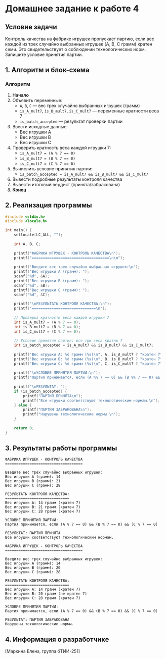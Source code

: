 # Домашнее задание к работе 4

## Условие задачи
Контроль качества на фабрике игрушек пропускает партию, если вес каждой из трех случайно выбранных игрушек (A, B, C грамм) кратен семи. Это свидетельствует о соблюдении технологических норм. Запишите условие принятия партии.

## 1. Алгоритм и блок-схема

### Алгоритм
1. **Начало**
2. Объявить переменные:
   - `A`, `B`, `C` — вес трех случайно выбранных игрушек (грамм)
   - `is_A_mult7`, `is_B_mult7`, `is_C_mult7` — переменные кратности веса 7
   - `is_batch_accepted` — результат проверки партии
3. Ввести исходные данные:
   - Вес игрушки A
   - Вес игрушки B  
   - Вес игрушки C
4. Проверить кратность веса каждой игрушки 7:
   - `is_A_mult7 = (A % 7 == 0)`
   - `is_B_mult7 = (B % 7 == 0)`
   - `is_C_mult7 = (C % 7 == 0)`
5. Вычислить условие принятия партии:
   - `is_batch_accepted = is_A_mult7 && is_B_mult7 && is_C_mult7`
6. Вывести подробные результаты контроля качества
7. Вывести итоговый вердикт (принята/забракована)
8. **Конец**

## 2. Реализация программы

```c
#include <stdio.h>
#include <locale.h>

int main() {
    setlocale(LC_ALL, "");
    
    int A, B, C;
    
    printf("ФАБРИКА ИГРУШЕК - КОНТРОЛЬ КАЧЕСТВА\n");
    printf("===================================\n\n");
    
    printf("Введите вес трех случайно выбранных игрушек:\n");
    printf("Вес игрушки A (грамм): ");
    scanf("%d", &A);
    printf("Вес игрушки B (грамм): ");
    scanf("%d", &B);
    printf("Вес игрушки C (грамм): ");
    scanf("%d", &C);
    
    printf("\nРЕЗУЛЬТАТЫ КОНТРОЛЯ КАЧЕСТВА:\n");
    printf("=============================\n");
    
    // Проверка кратности веса каждой игрушки 7
    int is_A_mult7 = (A % 7 == 0);
    int is_B_mult7 = (B % 7 == 0);
    int is_C_mult7 = (C % 7 == 0);
    
    // Условие принятия партии: все три веса кратны 7
    int is_batch_accepted = is_A_mult7 && is_B_mult7 && is_C_mult7;
    
    printf("Вес игрушки A: %d грамм (%s)\n", A, is_A_mult7 ? "кратен 7" : "не кратен 7");
    printf("Вес игрушки B: %d грамм (%s)\n", B, is_B_mult7 ? "кратен 7" : "не кратен 7");
    printf("Вес игрушки C: %d грамм (%s)\n", C, is_C_mult7 ? "кратен 7" : "не кратен 7");
    
    printf("\nУСЛОВИЕ ПРИНЯТИЯ ПАРТИИ:\n");
    printf("Партия принимается, если (A %% 7 == 0) && (B %% 7 == 0) && (C %% 7 == 0)\n");
    
    printf("\nРЕЗУЛЬТАТ: ");
    if (is_batch_accepted) {
        printf("ПАРТИЯ ПРИНЯТА\n");
        printf("Все игрушки соответствуют технологическим нормам.\n");
    } else {
        printf("ПАРТИЯ ЗАБРАКОВАНА\n");
        printf("Нарушены технологические нормы.\n");
    }
    
    return 0;
}
```

## 3. Результаты работы программы

```
ФАБРИКА ИГРУШЕК - КОНТРОЛЬ КАЧЕСТВА
===================================

Введите вес трех случайно выбранных игрушек:
Вес игрушки A (грамм): 14
Вес игрушки B (грамм): 21
Вес игрушки C (грамм): 28

РЕЗУЛЬТАТЫ КОНТРОЛЯ КАЧЕСТВА:
=============================
Вес игрушки A: 14 грамм (кратен 7)
Вес игрушки B: 21 грамм (кратен 7)
Вес игрушки C: 28 грамм (кратен 7)

УСЛОВИЕ ПРИНЯТИЯ ПАРТИИ:
Партия принимается, если (A % 7 == 0) && (B % 7 == 0) && (C % 7 == 0)

РЕЗУЛЬТАТ: ПАРТИЯ ПРИНЯТА
Все игрушки соответствуют технологическим нормам.
```

```
ФАБРИКА ИГРУШЕК - КОНТРОЛЬ КАЧЕСТВА
===================================

Введите вес трех случайно выбранных игрушек:
Вес игрушки A (грамм): 14
Вес игрушки B (грамм): 20
Вес игрушки C (грамм): 28

РЕЗУЛЬТАТЫ КОНТРОЛЯ КАЧЕСТВА:
=============================
Вес игрушки A: 14 грамм (кратен 7)
Вес игрушки B: 20 грамм (не кратен 7)
Вес игрушки C: 28 грамм (кратен 7)

УСЛОВИЕ ПРИНЯТИЯ ПАРТИИ:
Партия принимается, если (A % 7 == 0) && (B % 7 == 0) && (C % 7 == 0)

РЕЗУЛЬТАТ: ПАРТИЯ ЗАБРАКОВАНА
Нарушены технологические нормы.
```

## 4. Информация о разработчике

[Маркина Елена, группа бТИИ-251]
